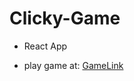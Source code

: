 # Clicky-Game
* React App

* play game at: [GameLink](https://powerful-hollows-99625.herokuapp.com/)